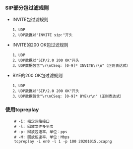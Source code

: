 ### SIP部分包过滤规则

* INVITE包过滤规则

  ```
  1、UDP
  2、UDP数据以"INVITE sip:"开头
  ```

* INVITE的200 OK包过滤规则
  ```
  1、UDP
  2、UDP数据以"SIP/2.0 200 OK"开头
  3、UDP数据包含"\r\nCSeq: [0-9]* INVITE\r\n"（正则表达式）
  ```

* BYE的200 OK包过滤规则
  ```
  1、UDP
  2、UDP数据以"SIP/2.0 200 OK"开头
  3、UDP数据包含"\r\nCSeq: [0-9]* BYE\r\n"（正则表达式）
  ```

### 使用tcpreplay
```shell
    # -i: 指定网络接口
    # -l: 回放文件多少次
    # -p: 回放包速率，单位：pps
    # -M: 回放包速率，单位：Mbps
    tcpreplay -i en0 -l 1 -p 100 20201015.pcapng
```